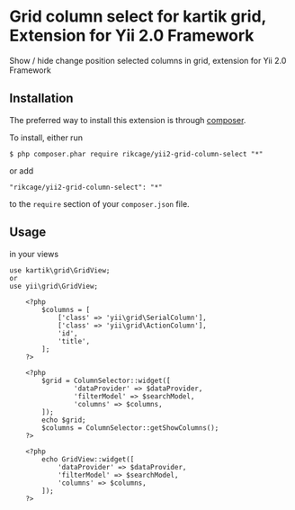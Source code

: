 Grid column select for kartik grid, Extension for Yii 2.0 Framework
========================================
Show / hide change position selected columns in grid, extension for Yii 2.0 Framework

## Installation

The preferred way to install this extension is through [composer](http://getcomposer.org/download/).

To install, either run

```
$ php composer.phar require rikcage/yii2-grid-column-select "*"
```

or add

```
"rikcage/yii2-grid-column-select": "*"
```

to the ```require``` section of your `composer.json` file.

Usage
-----
in your views

```
use kartik\grid\GridView;
or
use yii\grid\GridView;

	<?php
		$columns = [
			['class' => 'yii\grid\SerialColumn'],
			['class' => 'yii\grid\ActionColumn'],
			'id',
			'title',
		];
	?>

	<?php 
		$grid = ColumnSelector::widget([
				'dataProvider' => $dataProvider,
				'filterModel' => $searchModel,
				'columns' => $columns,
		]);
		echo $grid;
		$columns = ColumnSelector::getShowColumns();
	?>

	<?php
		echo GridView::widget([
			'dataProvider' => $dataProvider,
			'filterModel' => $searchModel,
			'columns' => $columns,
		]);
	?>
```
